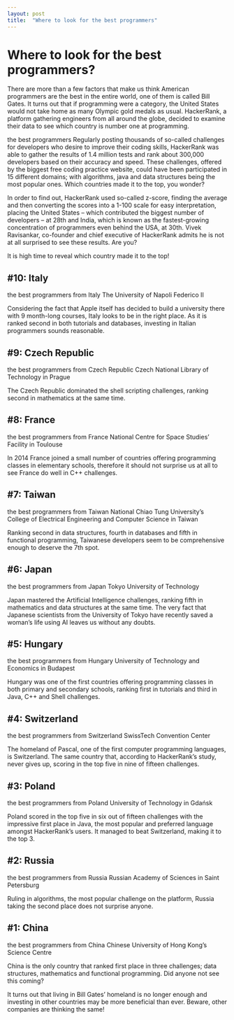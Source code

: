 ```yaml
---
layout: post
title:  "Where to look for the best programmers"
---
```

# Where to look for the best programmers?
There are more than a few factors that make us think American programmers are the best in the entire world, one of them is called Bill Gates. It turns out that if programming were a category, the United States would not take home as many Olympic gold medals as usual. HackerRank, a platform gathering engineers from all around the globe, decided to examine their data to see which country is number one at programming.

the best programmers
Regularly posting thousands of so-called challenges for developers who desire to improve their coding skills, HackerRank was able to gather the results of 1.4 million tests and rank about 300,000 developers based on their accuracy and speed. These challenges, offered by the biggest free coding practice website, could have been participated in 15 different domains; with algorithms, java and data structures being the most popular ones. Which countries made it to the top, you wonder?

In order to find out, HackerRank used so-called z-score, finding the average and then converting the scores into a 1-100 scale for easy interpretation, placing the United States – which contributed the biggest number of developers – at 28th and India, which is known as the fastest-growing concentration of programmers even behind the USA, at 30th. Vivek Ravisankar, co-founder and chief executive of HackerRank admits he is not at all surprised to see these results. Are you? 

It is high time to reveal which country made it to the top!

## #10: Italy
the best programmers from Italy
The University of Napoli Federico II

Considering the fact that Apple itself has decided to build a university there with 9 month-long courses, Italy looks to be in the right place. As it is ranked second in both tutorials and databases, investing in Italian programmers sounds reasonable.

## #9: Czech Republic
the best programmers from Czech Republic
Czech National Library of Technology in Prague

The Czech Republic dominated the shell scripting challenges, ranking second in mathematics at the same time.

## #8: France
the best programmers from France
National Centre for Space Studies’ Facility in Toulouse

In 2014 France joined a small number of countries offering programming classes in elementary schools, therefore it should not surprise us at all to see France do well in C++ challenges.

## #7: Taiwan
the best programmers from Taiwan
National Chiao Tung University’s College of Electrical Engineering and Computer Science in Taiwan

Ranking second in data structures, fourth in databases and fifth in functional programming, Taiwanese developers seem to be comprehensive enough to deserve the 7th spot.

## #6: Japan
the best programmers from Japan
Tokyo University of Technology

Japan mastered the Artificial Intelligence challenges, ranking fifth in mathematics and data structures at the same time. The very fact that Japanese scientists from the University of Tokyo have recently saved a woman’s life using AI leaves us without any doubts.

## #5: Hungary
the best programmers from Hungary
University of Technology and Economics in Budapest

Hungary was one of the first countries offering programming classes in both primary and secondary schools, ranking first in tutorials and third in Java, C++ and Shell challenges.

## #4: Switzerland
the best programmers from Switzerland
SwissTech Convention Center

The homeland of Pascal, one of the first computer programming languages, is Switzerland. The same country that, according to HackerRank’s study, never gives up, scoring in the top five in nine of fifteen challenges.

## #3: Poland
the best programmers from Poland
University of Technology in Gdańsk

Poland scored in the top five in six out of fifteen challenges with the impressive first place in Java, the most popular and preferred language amongst HackerRank’s users. It managed to beat Switzerland, making it to the top 3.

## #2: Russia
the best programmers from Russia
Russian Academy of Sciences in Saint Petersburg

Ruling in algorithms, the most popular challenge on the platform, Russia taking the second place does not surprise anyone. 

## #1: China
the best programmers from China
Chinese University of Hong Kong’s Science Centre

China is the only country that ranked first place in three challenges; data structures, mathematics and functional programming. Did anyone not see this coming?

It turns out that living in Bill Gates’ homeland is no longer enough and investing in other countries may be more beneficial than ever. Beware, other companies are thinking the same!
